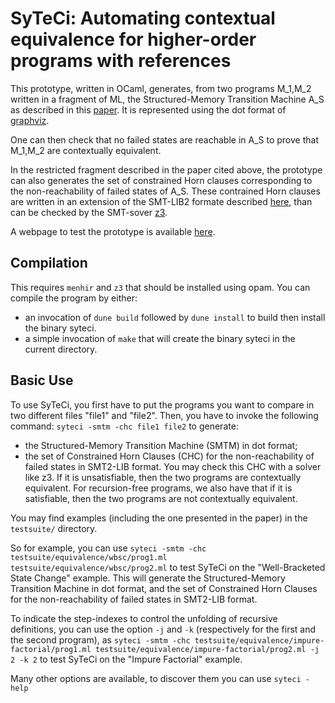 # SyTeCi: Automating contextual equivalence for higher-order programs with references

This prototype, written in OCaml, generates, from two programs M_1,M_2 written in a fragment of ML, the Structured-Memory Transition Machine A_S as described in this [paper](https://hal.archives-ouvertes.fr/hal-02388621).
It is represented using the dot format of [graphviz](https://www.graphviz.org/).

One can then check that no failed states are reachable in A_S to prove that M_1,M_2 are contextually equivalent.

In the restricted fragment described in the paper cited above, the prototype can also generates the set of constrained Horn clauses corresponding to the non-reachability of failed states of A_S.
These contrained Horn clauses are written in an extension of the SMT-LIB2 formate described [here](https://rise4fun.com/Z3/tutorialcontent/fixedpoints), than can be checked by the SMT-sover [z3](https://github.com/Z3Prover/z3).

A webpage to test the prototype is available [here](http://guilhem.jaber.fr/syteci/).

## Compilation

This requires `menhir` and `z3` that should be installed using opam.
You can compile the program by either:
- an invocation of `dune build` followed by `dune install` to build then install the binary syteci.
- a simple invocation of `make` that will create the binary syteci in the current directory.

## Basic Use

To use SyTeCi, you first have to put the programs you want to compare in two different files "file1" and "file2".
Then, you have to invoke the following command:
`syteci -smtm -chc file1 file2`
to generate:
- the Structured-Memory Transition Machine (SMTM) in dot format;
- the set of Constrained Horn Clauses (CHC) for the non-reachability of failed states in SMT2-LIB format.
You may check this CHC with a solver like z3. If it is unsatisfiable, then the two programs are contextually equivalent.
For recursion-free programs, we also have that if it is satisfiable, then the two programs are not contextually equivalent.

You may find examples (including the one presented in the paper) in the `testsuite/` directory.

So for example, you can use
`syteci -smtm -chc testsuite/equivalence/wbsc/prog1.ml testsuite/equivalence/wbsc/prog2.ml`
to test SyTeCi on the "Well-Bracketed State Change" example.
This will generate the Structured-Memory Transition Machine in dot format, and the set of Constrained Horn Clauses for the non-reachability of failed states in SMT2-LIB format.

To indicate the step-indexes to control the unfolding of recursive definitions, you can use the option `-j` and `-k` (respectively for the first and the second program), as
`syteci -smtm -chc testsuite/equivalence/impure-factorial/prog1.ml testsuite/equivalence/impure-factorial/prog2.ml -j 2 -k 2`
to test SyTeCi on the "Impure Factorial" example.

Many other options are available, to discover them you can use
`syteci -help`

